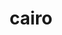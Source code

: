 ---
image:
  featured: 'true'
  path: /assets/images/projects/cairo.png
permalink: /engineering/projects/cairo/
project_link_name: cairo
project_maintainers: ''
project_stats: 'true'
project_url: n/a
title: cairo
display: "false"
---